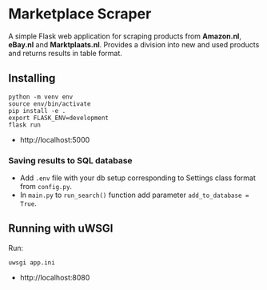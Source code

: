 # Marketplace Scraper

A simple Flask web application for scraping products from **Amazon.nl**, **eBay.nl** and **Marktplaats.nl**. Provides
a division into new and used products and returns results in table format.

## Installing

    python -m venv env
    source env/bin/activate
    pip install -e .
    export FLASK_ENV=development
    flask run

- http://localhost:5000

### Saving results to SQL database

- Add `.env` file with your db setup corresponding to Settings class format from `config.py`.
- In `main.py` to `run_search()` function add parameter `add_to_database = True`.

## Running with uWSGI

Run:

    uwsgi app.ini

- http://localhost:8080

